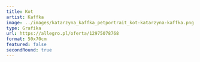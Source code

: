 ```yaml
---
title: Kot
artist: Kaffka
image: ../images/katarzyna_kaffka_petportrait_kot-katarzyna-kaffka.png
type: Grafika
url: https://allegro.pl/oferta/12975078768
format: 50x70cm
featured: false
secondRound: true
---
```

